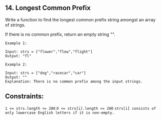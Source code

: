 ## 14. Longest Common Prefix

Write a function to find the longest common prefix string amongst an array of strings.

If there is no common prefix, return an empty string "".

```
Example 1:

Input: strs = ["flower","flow","flight"]
Output: "fl"
```

```
Example 2:

Input: strs = ["dog","racecar","car"]
Output: ""
Explanation: There is no common prefix among the input strings.
```
 

## Constraints:

 `1 <= strs.length <= 200`
`0 <= strs[i].length <= 200`
`strs[i] consists of only lowercase English letters if it is non-empty.`
